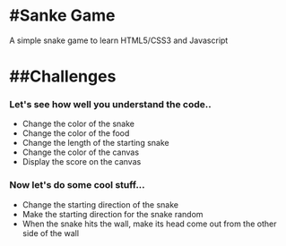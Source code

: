 #Sanke Game
==========
A simple snake game to learn HTML5/CSS3 and Javascript

##Challenges
========== 
### Let's see how well you understand the code..

  - Change the color of the snake
  - Change the color of the food
  - Change the length of the starting snake
  - Change the color of the canvas
  - Display the score on the canvas

### Now let's do some cool stuff...

  - Change the starting direction of the snake
  - Make the starting direction for the snake random
  - When the snake hits the wall, make its head come out from the other
    side of the wall




